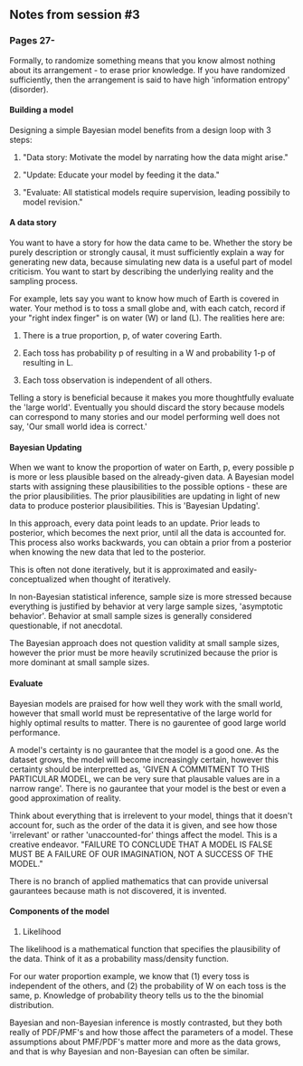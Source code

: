 ## Notes from session #3
### Pages 27-


Formally, to randomize something means that you know almost nothing about its arrangement - to erase prior knowledge. If you have randomized sufficiently, then the arrangement is said to have high 'information entropy' (disorder).

#### Building a model

Designing a simple Bayesian model benefits from a design loop with 3 steps:

1. "Data story: Motivate the model by narrating how the data might arise."

2. "Update: Educate your model by feeding it the data."

3. "Evaluate: All statistical models require supervision, leading possibily to model revision."

#### A data story

You want to have a story for how the data came to be. Whether the story be purely description or strongly causal, it must sufficiently explain a way for generating new data, because simulating new data is a useful part of model criticism. You want to start by describing the underlying reality and the sampling process.

For example, lets say you want to know how much of Earth is covered in water. Your method is to toss a small globe and, with each catch, record if your "right index finger" is on water (W) or land (L). The realities here are:

1. There is a true proportion, p, of water covering Earth.

2. Each toss has probability p of resulting in a W and probability 1-p of resulting in L.

3. Each toss observation is independent of all others.

Telling a story is beneficial because it makes you more thoughtfully evaluate the 'large world'. Eventually you should discard the story because models can correspond to many stories and our model performing well does not say, 'Our small world idea is correct.'

#### Bayesian Updating

When we want to know the proportion of water on Earth, p, every possible p is more or less plausible based on the already-given data. A Bayesian model starts with assigning these plausibilities to the possible options - these are the prior plausibilities. The prior plausibilities are updating in light of new data to produce posterior plausibilities. This is 'Bayesian Updating'.

In this approach, every data point leads to an update. Prior leads to posterior, which becomes the next prior, until all the data is accounted for. This process also works backwards, you can obtain a prior from a posterior when knowing the new data that led to the posterior.

This is often not done iteratively, but it is approximated and easily-conceptualized when thought of iteratively.

In non-Bayesian statistical inference, sample size is more stressed because everything is justified by behavior at very large sample sizes, 'asymptotic behavior'. Behavior at small sample sizes is generally considered questionable, if not anecdotal.

The Bayesian approach does not question validity at small sample sizes, however the prior must be more heavily scrutinized because the prior is more dominant at small sample sizes.

#### Evaluate

Bayesian models are praised for how well they work with the small world, however that small world must be representative of the large world for highly optimal results to matter. There is no gaurentee of good large world performance.

A model's certainty is no gaurantee that the model is a good one. As the dataset grows, the model will become increasingly certain, however this certainty should be interpretted as, 'GIVEN A COMMITMENT TO THIS PARTICULAR MODEL, we can be very sure that plausable values are in a narrow range'. There is no gaurantee that your model is the best or even a good approximation of reality.

Think about everything that is irrelevent to your model, things that it doesn't account for, such as the order of the data it is given, and see how those 'irrelevant' or rather 'unaccounted-for' things affect the model. This is a creative endeavor. "FAILURE TO CONCLUDE THAT A MODEL IS FALSE MUST BE A FAILURE OF OUR IMAGINATION, NOT A SUCCESS OF THE MODEL."

There is no branch of applied mathematics that can provide universal gaurantees because math is not discovered, it is invented.

#### Components of the model

1. Likelihood

The likelihood is a mathematical function that specifies the plausibility of the data. Think of it as a probability mass/density function.

For our water proportion example, we know that (1) every toss is independent of the others, and (2) the probability of W on each toss is the same, p. Knowledge of probability theory tells us to the the binomial distribution.

Bayesian and non-Bayesian inference is mostly contrasted, but they both really of PDF/PMF's and how those affect the parameters of a model. These assumptions about PMF/PDF's matter more and more as the data grows, and that is why Bayesian and non-Bayesian can often be similar.